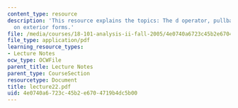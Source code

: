 ```yaml
---
content_type: resource
description: 'This resource explains the topics: The d operator, pullback operator
  on exterior forms.'
file: /media/courses/18-101-analysis-ii-fall-2005/4e0740a6723c45b2e6704719b4dc5b00_lecture22.pdf
file_type: application/pdf
learning_resource_types:
- Lecture Notes
ocw_type: OCWFile
parent_title: Lecture Notes
parent_type: CourseSection
resourcetype: Document
title: lecture22.pdf
uid: 4e0740a6-723c-45b2-e670-4719b4dc5b00
---
```

